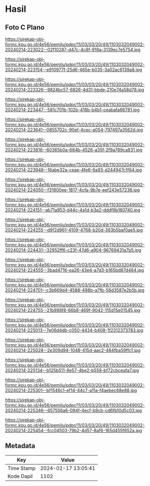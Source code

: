 # Hasil

## Foto C Plano

https://sirekap-obj-formc.kpu.go.id/4e56/pemilu/pdpr/11/03/03/20/49/1103032049002-20240214-223022--02f10287-d47c-4c8f-918a-3139ec7e5754.jpg

https://sirekap-obj-formc.kpu.go.id/4e56/pemilu/pdpr/11/03/03/20/49/1103032049002-20240214-223154--e910977f-25d6-465e-b035-3a02ac6139a8.jpg

https://sirekap-obj-formc.kpu.go.id/4e56/pemilu/pdpr/11/03/03/20/49/1103032049002-20240214-223326--9824bc57-6826-4d31-bbde-210e74a58d78.jpg

https://sirekap-obj-formc.kpu.go.id/4e56/pemilu/pdpr/11/03/03/20/49/1103032049002-20240214-223447--581c701b-102b-418b-b4b1-ceabafa66781.jpg

https://sirekap-obj-formc.kpu.go.id/4e56/pemilu/pdpr/11/03/03/20/49/1103032049002-20240214-223641--0855702c-90ef-4cec-a054-797497a3562d.jpg

https://sirekap-obj-formc.kpu.go.id/4e56/pemilu/pdpr/11/03/03/20/49/1103032049002-20240214-223816--60365b0a-684b-4526-a35f-2f9a789ca831.jpg

https://sirekap-obj-formc.kpu.go.id/4e56/pemilu/pdpr/11/03/03/20/49/1103032049002-20240214-223948--16abe32a-ceae-4fe6-9a93-d244947c1f64.jpg

https://sirekap-obj-formc.kpu.go.id/4e56/pemilu/pdpr/11/03/03/20/49/1103032049002-20240214-224050--f31800ee-1817-4cfa-9b7e-eef243e57236.jpg

https://sirekap-obj-formc.kpu.go.id/4e56/pemilu/pdpr/11/03/03/20/49/1103032049002-20240214-224151--ab71a953-d44c-4a1d-b3a2-dddf9b180740.jpg

https://sirekap-obj-formc.kpu.go.id/4e56/pemilu/pdpr/11/03/03/20/49/1103032049002-20240214-224255--d9f2d961-4109-4768-b20d-363b5baf0ae5.jpg

https://sirekap-obj-formc.kpu.go.id/4e56/pemilu/pdpr/11/03/03/20/49/1103032049002-20240214-224431--32952ff6-c23f-47d6-a904-96769431a7b5.jpg

https://sirekap-obj-formc.kpu.go.id/4e56/pemilu/pdpr/11/03/03/20/49/1103032049002-20240214-224555--3bad4716-ea26-43e4-a7d3-b165bd87d484.jpg

https://sirekap-obj-formc.kpu.go.id/4e56/pemilu/pdpr/11/03/03/20/49/1103032049002-20240214-224701--c3b669d4-4588-498b-a7fb-56d3587e2b5b.jpg

https://sirekap-obj-formc.kpu.go.id/4e56/pemilu/pdpr/11/03/03/20/49/1103032049002-20240214-224755--21b988f8-66b8-469f-9042-115d15e01545.jpg

https://sirekap-obj-formc.kpu.go.id/4e56/pemilu/pdpr/11/03/03/20/49/1103032049002-20240214-225013--7e06d4db-c050-4434-b408-1f2312373783.jpg

https://sirekap-obj-formc.kpu.go.id/4e56/pemilu/pdpr/11/03/03/20/49/1103032049002-20240214-225028--2e309d94-1048-415d-aac2-484fba59ffc1.jpg

https://sirekap-obj-formc.kpu.go.id/4e56/pemilu/pdpr/11/03/03/20/49/1103032049002-20240214-225134--b125b511-8e57-4be2-b558-bf72cbceafa7.jpg

https://sirekap-obj-formc.kpu.go.id/4e56/pemilu/pdpr/11/03/03/20/49/1103032049002-20240214-225301--bf1546c1-ef14-44c7-a11a-f4aebec68e88.jpg

https://sirekap-obj-formc.kpu.go.id/4e56/pemilu/pdpr/11/03/03/20/49/1103032049002-20240214-225346--657556a6-094f-4ecf-b9cb-cd6fb10d5c03.jpg

https://sirekap-obj-formc.kpu.go.id/4e56/pemilu/pdpr/11/03/03/20/49/1103032049002-20240214-225454--fcc04503-79b2-4d57-8af6-165d455f652a.jpg


## Metadata

| Key        | Value               |
| ---------- | ------------------- |
| Time Stamp | 2024-02-17 13:05:41 |
| Kode Dapil | 1102                |



